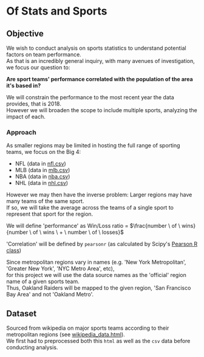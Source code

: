 # Of Stats and Sports

## Objective
We wish to conduct analysis on sports statistics to understand potential factors on team performance.   
As that is an incredibly general inquiry, with many avenues of investigation, we focus our question to: 

**Are sport teams' performance correlated with the population of the area it's based in?**  

We will constrain the performance to the most recent year the data provides, that is 2018.  
However we will broaden the scope to include multiple sports, analyzing the impact of each.  
### Approach
As smaller regions may be limited in hosting the full range of sporting teams, we focus on the Big 4: 
- NFL (data in [nfl.csv](assets/nfl.csv))
- MLB (data in [mlb.csv](assets/mlb.csv))
- NBA (data in [nba.csv](assets/nba.csv)) 
- NHL (data in [nhl.csv](assets/nhl.csv))  

However we may then have the inverse problem: Larger regions may have many teams of the same sport.  
If so, we will take the average across the teams of a single sport to represent that sport for the region.

We will define 'performance' as Win/Loss ratio = $\frac{number \ of \ wins}{number \ of \ wins \  + \ number \ of \ losses}$  

'Correlation' will be defined by `pearsonr` (as calculated by Scipy's [Pearson R class](https://docs.scipy.org/doc/scipy/reference/generated/scipy.stats.pearsonr.html))  

Since metropolitan regions vary in names (e.g. 'New York Metropolitan', 'Greater New York', 'NYC Metro Area', etc),  
for this project we will use the data source names as the 'official' region name of a given sports team.  
Thus, Oakland Raiders will be mapped to the given region, 'San Francisco Bay Area' and not 'Oakland Metro'.

## Dataset
Sourced from wikipedia on major sports teams according to their metropolitan regions (see [wikipedia_data.html](assets/wikipedia_data.html)).  
We first had to preprocessed both this `html` as well as the `csv` data before conducting analysis. 
